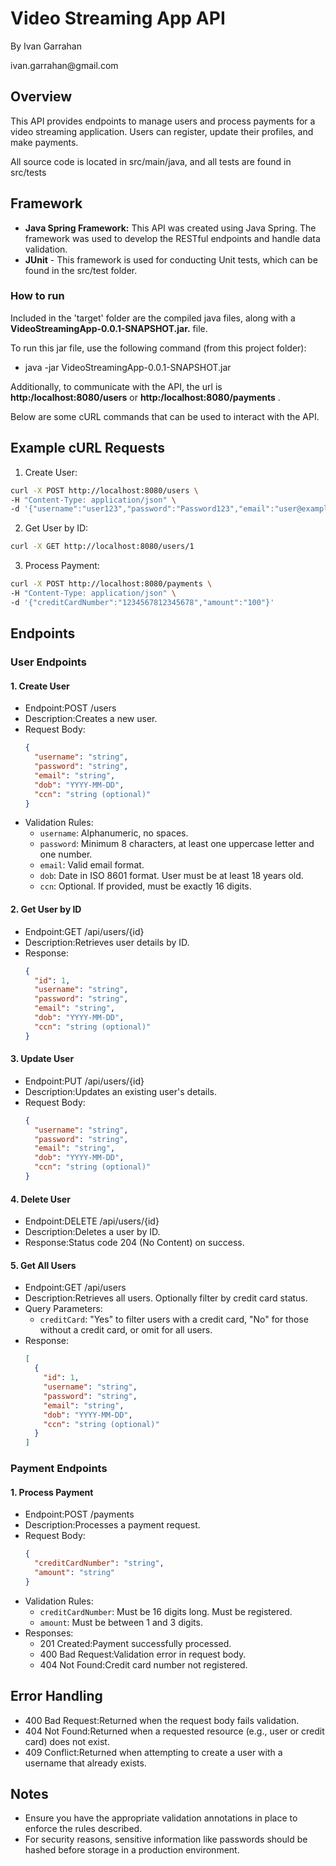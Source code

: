 # Video Streaming App API

By Ivan Garrahan
<p>ivan.garrahan@gmail.com</p>

## Overview

This API provides endpoints to manage users and process payments for a video streaming application.
Users can register, update their profiles, and make payments.

All source code is located in src/main/java, and all tests are found in src/tests

## Framework
- **Java Spring Framework:** This API was created using Java Spring. The framework was used to develop the RESTful endpoints and handle data validation.
- **JUnit** - This framework is used for conducting Unit tests, which can be found in the src/test folder.
### How to run

Included in the 'target' folder are the compiled java files, along with a **VideoStreamingApp-0.0.1-SNAPSHOT.jar.** file.

To run this jar file, use the following command (from this project folder):
- java -jar VideoStreamingApp-0.0.1-SNAPSHOT.jar

Additionally, to communicate with the API, the url is **http:/localhost:8080/users** or **http:/localhost:8080/payments** . 

Below are some cURL commands that can be used to interact with the API.

## Example cURL Requests

1. Create User:
  ```sh
  curl -X POST http://localhost:8080/users \
  -H "Content-Type: application/json" \
  -d '{"username":"user123","password":"Password123","email":"user@example.com","dob":"2000-01-01"}'
  ```

2. Get User by ID:
  ```sh
  curl -X GET http://localhost:8080/users/1
  ```

3. Process Payment:
  ```sh
  curl -X POST http://localhost:8080/payments \
  -H "Content-Type: application/json" \
  -d '{"creditCardNumber":"1234567812345678","amount":"100"}'
  ```


## Endpoints

### User Endpoints

#### 1. Create User
- Endpoint:POST /users
- Description:Creates a new user.
- Request Body:
  ```json
  {
    "username": "string",
    "password": "string",
    "email": "string",
    "dob": "YYYY-MM-DD",
    "ccn": "string (optional)"
  }
  ```
- Validation Rules:
  - `username`: Alphanumeric, no spaces.
  - `password`: Minimum 8 characters, at least one uppercase letter and one number.
  - `email`: Valid email format.
  - `dob`: Date in ISO 8601 format. User must be at least 18 years old.
  - `ccn`: Optional. If provided, must be exactly 16 digits.

#### 2. Get User by ID
- Endpoint:GET /api/users/{id}
- Description:Retrieves user details by ID.
- Response:
  ```json
  {
    "id": 1,
    "username": "string",
    "password": "string",
    "email": "string",
    "dob": "YYYY-MM-DD",
    "ccn": "string (optional)"
  }
  ```

#### 3. Update User
- Endpoint:PUT /api/users/{id}
- Description:Updates an existing user's details.
- Request Body:
  ```json
  {
    "username": "string",
    "password": "string",
    "email": "string",
    "dob": "YYYY-MM-DD",
    "ccn": "string (optional)"
  }
  ```

#### 4. Delete User
- Endpoint:DELETE /api/users/{id}
- Description:Deletes a user by ID.
- Response:Status code 204 (No Content) on success.

#### 5. Get All Users
- Endpoint:GET /api/users
- Description:Retrieves all users. Optionally filter by credit card status.
- Query Parameters:
  - `creditCard`: "Yes" to filter users with a credit card, "No" for those without a credit card, or omit for all users.
- Response:
  ```json
  [
    {
      "id": 1,
      "username": "string",
      "password": "string",
      "email": "string",
      "dob": "YYYY-MM-DD",
      "ccn": "string (optional)"
    }
  ]
  ```

### Payment Endpoints

#### 1. Process Payment
- Endpoint:POST /payments
- Description:Processes a payment request.
- Request Body:
  ```json
  {
    "creditCardNumber": "string",
    "amount": "string"
  }
  ```
- Validation Rules:
  - `creditCardNumber`: Must be 16 digits long. Must be registered.
  - `amount`: Must be between 1 and 3 digits.
- Responses:
  - 201 Created:Payment successfully processed.
  - 400 Bad Request:Validation error in request body.
  - 404 Not Found:Credit card number not registered.

## Error Handling
- 400 Bad Request:Returned when the request body fails validation.
- 404 Not Found:Returned when a requested resource (e.g., user or credit card) does not exist.
- 409 Conflict:Returned when attempting to create a user with a username that already exists.

## Notes
- Ensure you have the appropriate validation annotations in place to enforce the rules described.
- For security reasons, sensitive information like passwords should be hashed before storage in a production environment.